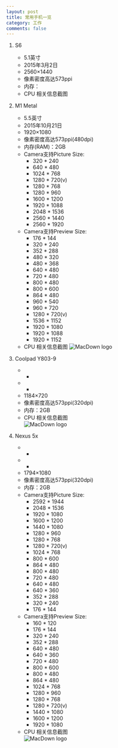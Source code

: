 ```yaml
---
layout: post
title: 常用手机一览
category: 工作
comments: false
---
```

 
1. S6
	* 5.1英寸
	* 2015年3月2日
	* 2560×1440
	* 像素密度高达573ppi
	* 内存：
	* CPU 相关信息截图

2. M1 Metal
	* 5.5英寸
	* 2015年10月21日
	* 1920×1080
	* 像素密度高达573ppi(480dpi)
	* 内存(RAM)：2GB
	* Camera支持Picture Size:
		* 320 * 240
		* 640 * 480
		* 1024 * 768
		* 1280 * 720(v)
		* 1280 * 768
		* 1280 * 960
		* 1600 * 1200
		* 1920 * 1088
		* 2048 * 1536
		* 2560 * 1440
		* 2560 * 1920
	* Camera支持Preview Size:
		* 176 * 144
		* 320 * 240
		* 352 * 288
		* 480 * 320
		* 480 * 368
		* 640 * 480
		* 720 * 480
		* 800 * 480
		* 800 * 600
		* 864 * 480
		* 960 * 540
		* 960 * 720
		* 1280 * 720(v)
		* 1536 * 1152
		* 1920 * 1080
		* 1920 * 1088
		* 1920 * 1152
	* CPU 相关信息截图
	![MacDown logo](https://github.com/iWatching/blog/blob/gh-pages/images/m1_metal.png?raw=true)
	
3. Coolpad Y803-9

	*  -
	*  -
	* 1184×720
	* 像素密度高达573ppi(320dpi)
	* 内存：2GB
	* CPU 相关信息截图	
	![MacDown logo](https://github.com/iWatching/blog/blob/gh-pages/images/coolpad_Y803.png?raw=true)
	
4. Nexus 5x

	*  -
	*  -
	* 1794×1080
	* 像素密度高达573ppi(320dpi)
	* 内存：2GB
	* Camera支持Picture Size:
		* 2592 * 1944
		* 2048 * 1536
		* 1920 * 1080
		* 1600 * 1200
		* 1440 * 1080
		* 1280 * 960
		* 1280 * 768
		* 1280 * 720(v)
		* 1024 * 768
		* 800 * 600
		* 864 * 480
		* 800 * 480
		* 720 * 480
		* 640 * 480
		* 640 * 360
		* 352 * 288
		* 320 * 240
		* 176 * 144
	* Camera支持Preview Size:
		* 160 * 120
		* 176 * 144
		* 320 * 240
		* 352 * 288
		* 640 * 480
		* 640 * 360
		* 720 * 480
		* 800 * 600
		* 800 * 480
		* 864 * 480
		* 1024 * 768
		* 1280 * 960
		* 1280 * 768
		* 1280 * 720(v)
		* 1440 * 1080
		* 1600 * 1200
		* 1920 * 1080
	* CPU 相关信息截图	
	![MacDown logo](https://github.com/iWatching/blog/blob/gh-pages/images/nexus_5x.png?raw=true)